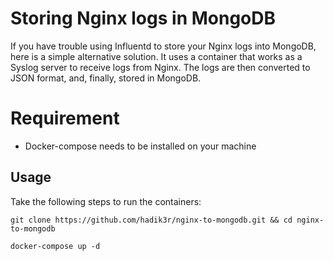 # Storing Nginx logs in MongoDB

If you have trouble using Influentd to store your Nginx logs into MongoDB, here is a simple alternative solution. It uses a container that works as a Syslog server to receive logs from Nginx. The logs are then converted to JSON format, and, finally, stored in MongoDB.

# Requirement

- Docker-compose needs to be installed on your machine

## Usage

Take the following steps to run the containers:

``` git clone https://github.com/hadik3r/nginx-to-mongodb.git && cd nginx-to-mongodb ```

``` docker-compose up -d ```
